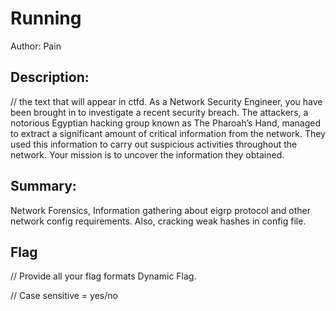 # Running
Author: Pain
 
## Description:
// the text that will appear in ctfd.
As a Network Security Engineer, you have been brought in to investigate a recent security breach. The attackers, a notorious Egyptian hacking group known as The Pharoah’s Hand, managed to extract a significant amount of critical information from the network. They used this information to carry out suspicious activities throughout the network. Your mission is to uncover the information they obtained.

## Summary:
Network Forensics, Information gathering about eigrp protocol and other network config requirements. Also, cracking weak hashes in config file.

## Flag
// Provide all your flag formats 
Dynamic Flag.

// Case sensitive = yes/no
